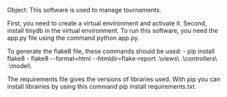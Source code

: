 Object: This software is used to manage tournaments.  

First, you need to create a virtual environment and activate it. 
Second, install tinydb in the virtual environment.
To run this software, you need the app.py file using the command python app.py. 

To generate the flake8 file, these commands should be used:
    - pip install flake8
    - flake8 --format=html --htmldir=flake-report .\views\ .\controllers\ .\model\ 

 The requirements file gives the versions of libraries used.
 With pip you can install librairies by using this command pip install requirements.txt.    

